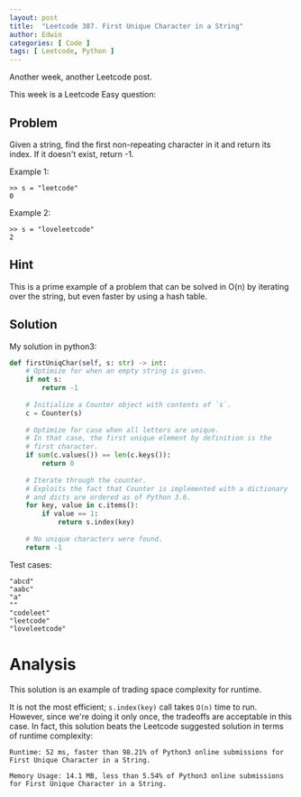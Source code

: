 ```yaml
---
layout: post
title:  "Leetcode 387. First Unique Character in a String"
author: Edwin
categories: [ Code ]
tags: [ Leetcode, Python ]
---
```


Another week, another Leetcode post.

This week is a Leetcode Easy question:

## Problem

Given a string, find the first non-repeating character in it and return its index. If it doesn't exist, return -1.

Example 1:
```
>> s = "leetcode"
0
```

Example 2:
```
>> s = "loveleetcode"
2
```

## Hint

This is a prime example of a problem that can be solved in O(n) by iterating over the string, but even faster by using a hash table.



## Solution 

My solution in python3:

```python
def firstUniqChar(self, s: str) -> int:
    # Optimize for when an empty string is given.
    if not s:
        return -1
    
    # Initialize a Counter object with contents of `s`.
    c = Counter(s)
    
    # Optimize for case when all letters are unique.
    # In that case, the first unique element by definition is the
    # first character.
    if sum(c.values()) == len(c.keys()):
        return 0
    
    # Iterate through the counter.
    # Exploits the fact that Counter is implemented with a dictionary
    # and dicts are ordered as of Python 3.6.
    for key, value in c.items():
        if value == 1:
            return s.index(key)
        
    # No unique characters were found.
    return -1
```

Test cases:
```
"abcd"
"aabc"
"a"
""
"codeleet"
"leetcode"
"loveleetcode"
```

# Analysis

This solution is an example of trading space complexity for runtime. 

It is not the most efficient; `s.index(key)` call takes `O(n)` time to run. However, since we're doing it only once, the tradeoffs are acceptable in this case. In fact, this solution beats the Leetcode suggested solution in terms of runtime complexity:

`Runtime: 52 ms, faster than 98.21% of Python3 online submissions for First Unique Character in a String.`

`Memory Usage: 14.1 MB, less than 5.54% of Python3 online submissions for First Unique Character in a String.`
